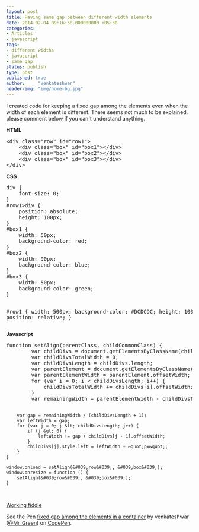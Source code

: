 ```yaml
---
layout: post
title: Having same gap between different width elements
date: 2014-02-04 09:16:58.000000000 +05:30
categories:
- Articles
- javascript
tags:
- different widths
- javascript
- same gap
status: publish
type: post
published: true
author:     "Venkateshwar"
header-img: "img/home-bg.jpg"
---
```

<p>I created code for keeping a fixed gap among the elements even when the width of each element is different. There seems not much to be explained. please comment below if you can't understand anything.</p>
<p><strong>HTML</strong></p>
<pre>
&lt;div class=&quot;row&quot; id=&quot;row1&quot;&gt;
    &lt;div class=&quot;box&quot; id=&quot;box1&quot;&gt;&lt;/div&gt;
    &lt;div class=&quot;box&quot; id=&quot;box2&quot;&gt;&lt;/div&gt;
    &lt;div class=&quot;box&quot; id=&quot;box3&quot;&gt;&lt;/div&gt;
&lt;/div&gt;
</pre>
<p><strong>CSS</strong></p>
<pre>
div {
    font-size: 0;
}
#row1&gt;div {
    position: absolute;
    height: 100px;
}
#box1 {
    width: 50px;
    background-color: red;
}
#box2 {
    width: 90px;
    background-color: blue;
}
#box3 {
    width: 50px;
    background-color: green;
}

 #row1 {
    width: 500px;
    background-color: #DCDCDC;
    height: 100px;
    position: relative;
}
</pre>
<p><strong>Javascript</strong></p>
<pre>
function setAlign(parentClass, childCommonClass) {
        var childDivs = document.getElementsByClassName(childCommonClass);
        var childDivsTotalWidth = 0;
        var childDivsLength = childDivs.length;
        var parentElement = document.getElementsByClassName(parentClass)[0];
        var parentElementWidth = parentElement.offsetWidth;
        for (var i = 0; i &lt; childDivsLength; i++) {
            childDivsTotalWidth += childDivs[i].offsetWidth;
        }
        var remainingWidth = parentElementWidth - childDivsTotalWidth;

        var gap = remainingWidth / (childDivsLength + 1);
        var leftWidth = gap;
        for (var j = 0; j &lt; childDivsLength; j++) {
            if (j &gt; 0) {
                leftWidth += gap + childDivs[j - 1].offsetWidth;
            }
            childDivs[j].style.left = leftWidth + &quot;px&quot;;
        }
    }

    window.onload = setAlign(&#039;row&#039;, &#039;box&#039;);
    window.onresize = function () {
        setAlign(&#039;row&#039;, &#039;box&#039;);
    }
</pre>
<p><a href="http://codepen.io/Mr_Green/pen/CBGIz" title="Working fiddle" target="_blank">Working fiddle</a></p>

<p data-height="268" data-theme-id="1592" data-slug-hash="CBGIz" data-default-tab="result" data-user="Mr_Green" class='codepen'>See the Pen <a href='http://codepen.io/Mr_Green/pen/CBGIz/'>fixed gap among the elements in a container</a> by venkateshwar (<a href='http://codepen.io/Mr_Green'>@Mr_Green</a>) on <a href='http://codepen.io'>CodePen</a>.</p>
<script async src="//assets.codepen.io/assets/embed/ei.js"></script>
